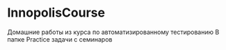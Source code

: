 # InnopolisCourse
Домашние работы из курса по автоматизированному тестированию
В папке Practice задачи с семинаров

